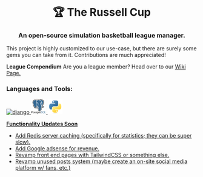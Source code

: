 <h1 align="center">🏆 The Russell Cup</h1>
<h3 align="center">An open-source simulation basketball league manager.</h3>
<p>This project is highly customized to our use-case, but there are surely some gems you can take from it. Contributions are much appreciated!

<b>League Compendium</b>
Are you a league member? Head over to our [Wiki Page.](https://github.com/doublesync/TheRussellCup/wiki)

<h3 align="left">Languages and Tools:</h3>
<p align="left"> <a href="https://www.djangoproject.com/" target="_blank" rel="noreferrer"> <img src="https://cdn.worldvectorlogo.com/logos/django.svg" alt="django" width="40" height="40"/> </a> <a href="https://developer.mozilla.org/en-US/docs/Web/JavaScript" target="_blank" rel="noreferrer"> <img src="https://raw.githubusercontent.com/devicons/devicon/master/icons/postgresql/postgresql-original-wordmark.svg" alt="postgresql" width="40" height="40"/> </a> <a href="https://www.python.org" target="_blank" rel="noreferrer"> <img src="https://raw.githubusercontent.com/devicons/devicon/master/icons/python/python-original.svg" alt="python" width="40" height="40"/> </a> <a href="https://www.typescriptlang.org/" target="_blank" rel="noreferrer">

**Functionality Updates Soon**
- Add Redis server caching (specifically for statistics; they can be super slow).
- Add Google adsense for revenue.
- Revamp front end pages with TailwindCSS or something else.
- Revamp unused posts system (maybe create an on-site social media platform w/ fans, etc.)
